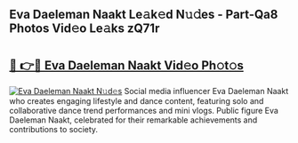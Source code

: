 ## Eva Daeleman Naakt Le𝚊k𝚎d N𝚞𝚍es - Part-Qa8 Photos Vid𝚎o Le𝚊ks zQ71r

# <h2><a href="http://fb0c19c.evod.top/?m=Eva+Daeleman+Naakt">🔗 👉🔴 Eva Daeleman Naakt Vid𝚎o Ph𝚘t𝚘s</a></h2>

[![Eva Daeleman Naakt N𝚞d𝚎s](https://i.imgur.com/8V9OHl7.gif)](http://fb0c19c.evod.top/?m=Eva+Daeleman+Naakt)
Social media influencer Eva Daeleman Naakt who creates engaging lifestyle and dance content, featuring solo and collaborative dance trend performances and mini vlogs. Public figure Eva Daeleman Naakt, celebrated for their remarkable achievements and contributions to society. 

